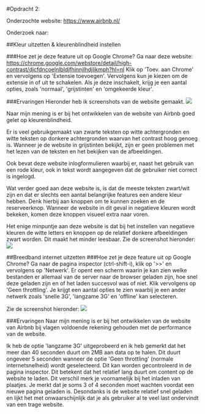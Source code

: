 #Opdracht 2:

Onderzochte website: https://www.airbnb.nl/

Onderzoek naar:

##Kleur uitzetten & kleurenblindheid instellen

###Hoe zet je deze feature uit op Google Chrome?
Ga naar deze website: https://chrome.google.com/webstore/detail/high-contrast/djcfdncoelnlbldjfhinnjlhdjlikmph?hl=nl
Klik op 'Toev. aan Chrome' en vervolgens op 'Extensie toevoegen'.
Vervolgens kun je kiezen om de extensie in of uit te schakelen. Als je deze inschakelt, krijg je een aantal opties, zoals 'normaal', 'grijstinten' en 'omgekeerde kleur'.

###Ervaringen
Hieronder heb ik screenshots van de website gemaakt.
![](airbnb_aangepaste_kleuren_1.png)

Naar mijn mening is er bij het ontwikkelen van de website van Airbnb goed gelet op kleurenblindheid. 

Er is veel gebruikgemaakt van zwarte teksten op witte achtergronden en witte teksten op donkere achtergronden waarvan het contrast hoog genoeg is. Wanneer je de website in grijstinten bekijkt, zijn er geen problemen met het lezen van de teksten en het bekijken van de afbeeldingen.

Ook bevat deze website inlogformulieren waarbij er, naast het gebruik van een rode kleur, ook in tekst wordt aangegeven dat de gebruiker niet correct is ingelogd.

Wat verder goed aan deze website is, is dat de meeste teksten zwart/wit zijn en dat er slechts een aantal belangrijke features een andere kleur hebben. Denk hierbij aan knoppen om te kunnen zoeken en de reserveerknop. Wanneer de website in dit geval in negatieve kleuren wordt bekeken, komen deze knoppen visueel extra naar voren.

Het enige minpuntje aan deze website is dat bij het instellen van negatieve kleuren de witte letters en knoppen op de relatief donkere afbeeldingen zwart worden. Dit maakt het minder leesbaar. Zie de screenshot hieronder:
![](airbnb_aangepaste_kleuren_2.png)

##Breedband internet uitzetten
###Hoe zet je deze feature uit op Google Chrome?
Ga naar de pagina inspector (ctrl-shift-i), klik op '>>' en vervolgens op 'Netwerk'. Er opent een scherm waarin je kan zien welke bestanden er allemaal van de server naar de browser geladen zijn, hoe snel deze geladen zijn en of het laden succesvol was of niet.
Klik vervolgens op 'Geen throttling'. Je krijgt een aantal opties te zien waarbij je een ander netwerk zoals 'snelle 3G', 'langzame 3G' en 'offline' kan selecteren.

Zie de screenshot hieronder:
![](airbnb_breedband_internet_uitzetten.png)

###Ervaringen
Naar mijn mening is er bij het ontwikkelen van de website van Airbnb bij vlagen voldoende rekening gehouden met de performance van de website. 

Ik heb de optie 'langzame 3G' uitgeprobeerd en ik heb gemerkt dat het meer dan 40 seconden duurt om 2MB aan data op te halen. Dit duurt ongeveer 5 seconden wanneer de optie 'Geen throttling' (normale internetsnelheid) wordt geselecteerd. Dit kan worden gecontroleerd in de pagina inspector. Dit betekent dat het relatief lang duurt om content op de website te laden. Dit verschil merk je voornamelijk bij het inladen van plaatjes. Je merkt dat je soms 3 of 4 seconden moet wachten voordat een nieuwe pagina geladen is. Desondanks is de website relatief snel geladen en lijkt het met onwaarschijnlijk dat je als gebruiker al te veel last ondervindt van een trage website. 